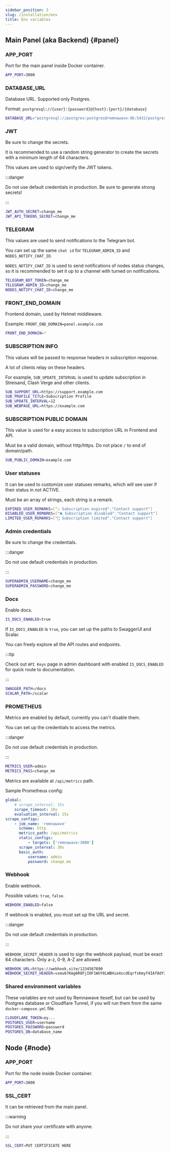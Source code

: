 ```yaml
---
sidebar_position: 3
slug: /installation/env
title: Env variables
---
```


## Main Panel (aka Backend) {#panel}

### APP_PORT

Port for the main panel inside Docker container.

```bash
APP_PORT=3000
```

### DATABASE_URL

Database URL. Supported only Postgres.

Format: `postgresql://{user}:{password}@{host}:{port}/{database}`

```bash
DATABASE_URL="postgresql://postgres:postgres@remnawave-db:5432/postgres"
```

### JWT

Be sure to change the secrets.

It is recommended to use a random string generator to create the secrets with a minimum length of 64 characters.

This values are used to sign/verify the JWT tokens.

:::danger

Do not use default credentials in production.
Be sure to generate strong secrets!

:::

```bash
JWT_AUTH_SECRET=change_me
JWT_API_TOKENS_SECRET=change_me
```

### TELEGRAM

This values are used to send notifications to the Telegram bot.

You can set up the same `chat id` for `TELEGRAM_ADMIN_ID` and `NODES_NOTIFY_CHAT_ID`.

`NODES_NOTIFY_CHAT_ID` is used to send notifications of nodes status changes, so it is recommended to set it up to a channel with turned on notifications.

```bash
TELEGRAM_BOT_TOKEN=change_me
TELEGRAM_ADMIN_ID=change_me
NODES_NOTIFY_CHAT_ID=change_me
```

### FRONT_END_DOMAIN

Frontend domain, used by Helmet middleware.

Example: `FRONT_END_DOMAIN=panel.example.com`

```bash
FRONT_END_DOMAIN=*
```

### SUBSCRIPTION INFO

This values will be passed to response headers in subscription response.

A lot of clients relay on these headers.

For example, `SUB_UPDATE_INTERVAL` is used to update subscription in Streisand, Clash Verge and other clients.

```bash
SUB_SUPPORT_URL=https://support.example.com
SUB_PROFILE_TITLE=Subscription Profile
SUB_UPDATE_INTERVAL=12
SUB_WEBPAGE_URL=https://example.com
```

### SUBSCRIPTION PUBLIC DOMAIN

This value is used for a easy access to subscription URL in Frontend and API.

Must be a valid domain, without http/https. Do not place `/` to end of domain/path.

```bash
SUB_PUBLIC_DOMAIN=example.com
```

### User statuses

It can be used to customize user statuses remarks, which will see user if their status in not ACTIVE.

Must be an array of strings, each string is a remark.

```bash
EXPIRED_USER_REMARKS=["⚠️ Subscription expired","Contact support"]
DISABLED_USER_REMARKS=["❌ Subscription disabled","Contact support"]
LIMITED_USER_REMARKS=["🔴 Subscription limited","Contact support"]
```

### Admin credentials

Be sure to change the credentials.

:::danger

Do not use default credentials in production.

:::

```bash
SUPERADMIN_USERNAME=change_me
SUPERADMIN_PASSWORD=change_me
```

### Docs

Enable docs.

```bash
IS_DOCS_ENABLED=true
```

If `IS_DOCS_ENABLED` is `true`, you can set up the paths to SwaggerUI and Scalar.

You can freely explore all the API routes and endpoints.

:::tip

Check out `API Keys` page in admin dashboard with enabled `IS_DOCS_ENABLED` for quick route to documentation.

:::

```bash
SWAGGER_PATH=/docs
SCALAR_PATH=/scalar
```

### PROMETHEUS

Metrics are enabled by default, currently you can't disable them.

You can set up the credentials to access the metrics.

:::danger

Do not use default credentials in production.

:::

```bash
METRICS_USER=admin
METRICS_PASS=change_me
```

Metrics are available at `/api/metrics` path.

Sample Prometheus config:

```yaml
global:
    # scrape_interval: 15s
    scrape_timeout: 10s
    evaluation_interval: 15s
scrape_configs:
    - job_name: 'remnawave'
      scheme: http
      metrics_path: /api/metrics
      static_configs:
          - targets: ['remnawave:3000']
      scrape_interval: 30s
      basic_auth:
          username: admin
          password: change_me
```

### Webhook

Enable webhook.

Possible values: `true`, `false`.

```bash
WEBHOOK_ENABLED=false
```

If webhook is enabled, you must set up the URL and secret.

:::danger

Do not use default credentials in production.

:::

`WEBHOOK_SECRET_HEADER` is used to sign the webhook payload, must be exact 64 characters. Only a-z, 0-9, A-Z are allowed.

```bash
WEBHOOK_URL=https://webhook.site/1234567890
WEBHOOK_SECRET_HEADER=vsmu67Kmg6R8FjIOF1WUY8LWBHie4scdEqrfsKmyf4IAf8dY3nFS0wwYHkhh6ZvQ
```

### Shared environment variables

These variables are not used by Remnawave iteself, but can be used by Postgres database or Cloudflare Tunnel, if you will run them from the same `docker-compose.yml` file.

```bash
CLOUDFLARE_TOKEN=ey...
POSTGRES_USER=username
POSTGRES_PASSWORD=password
POSTGRES_DB=database_name
```

## Node {#node}

### APP_PORT

Port for the node inside Docker container.

```bash
APP_PORT=3000
```

### SSL_CERT

It can be retrieved from the main panel.

:::warning

Do not share your certificate with anyone.

:::

```bash
SSL_CERT=PUT CERTIFICATE HERE
```
